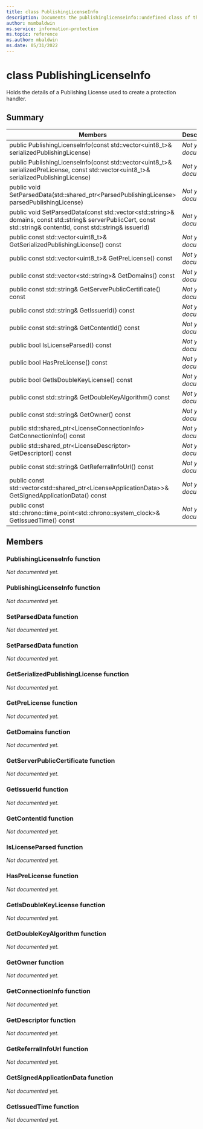 ```yaml
---
title: class PublishingLicenseInfo 
description: Documents the publishinglicenseinfo::undefined class of the Microsoft Information Protection (MIP) SDK.
author: msmbaldwin
ms.service: information-protection
ms.topic: reference
ms.author: mbaldwin
ms.date: 05/31/2022
---
```


# class PublishingLicenseInfo 
Holds the details of a Publishing License used to create a protection handler.
  
## Summary
 Members                        | Descriptions                                
--------------------------------|---------------------------------------------
public PublishingLicenseInfo(const std::vector&lt;uint8_t&gt;& serializedPublishingLicense)  | _Not yet documented._
public PublishingLicenseInfo(const std::vector&lt;uint8_t&gt;& serializedPreLicense, const std::vector&lt;uint8_t&gt;& serializedPublishingLicense)  | _Not yet documented._
public void SetParsedData(std::shared_ptr&lt;ParsedPublishingLicense&gt; parsedPublishingLicense)  | _Not yet documented._
public void SetParsedData(const std::vector&lt;std::string&gt;& domains, const std::string& serverPublicCert, const std::string& contentId, const std::string& issuerId)  | _Not yet documented._
public const std::vector&lt;uint8_t&gt;& GetSerializedPublishingLicense() const  | _Not yet documented._
public const std::vector&lt;uint8_t&gt;& GetPreLicense() const  | _Not yet documented._
public const std::vector&lt;std::string&gt;& GetDomains() const  | _Not yet documented._
public const std::string& GetServerPublicCertificate() const  | _Not yet documented._
public const std::string& GetIssuerId() const  | _Not yet documented._
public const std::string& GetContentId() const  | _Not yet documented._
public bool IsLicenseParsed() const  | _Not yet documented._
public bool HasPreLicense() const  | _Not yet documented._
public bool GetIsDoubleKeyLicense() const  | _Not yet documented._
public const std::string& GetDoubleKeyAlgorithm() const  | _Not yet documented._
public const std::string& GetOwner() const  | _Not yet documented._
public std::shared_ptr&lt;LicenseConnectionInfo&gt; GetConnectionInfo() const  | _Not yet documented._
public std::shared_ptr&lt;LicenseDescriptor&gt; GetDescriptor() const  | _Not yet documented._
public const std::string& GetReferralInfoUrl() const  | _Not yet documented._
public const std::vector&lt;std::shared_ptr&lt;LicenseApplicationData&gt;&gt;& GetSignedApplicationData() const  | _Not yet documented._
public const std::chrono::time_point&lt;std::chrono::system_clock&gt;& GetIssuedTime() const  | _Not yet documented._
  
## Members
  
### PublishingLicenseInfo function
_Not documented yet._

  
### PublishingLicenseInfo function
_Not documented yet._

  
### SetParsedData function
_Not documented yet._

  
### SetParsedData function
_Not documented yet._

  
### GetSerializedPublishingLicense function
_Not documented yet._

  
### GetPreLicense function
_Not documented yet._

  
### GetDomains function
_Not documented yet._

  
### GetServerPublicCertificate function
_Not documented yet._

  
### GetIssuerId function
_Not documented yet._

  
### GetContentId function
_Not documented yet._

  
### IsLicenseParsed function
_Not documented yet._

  
### HasPreLicense function
_Not documented yet._

  
### GetIsDoubleKeyLicense function
_Not documented yet._

  
### GetDoubleKeyAlgorithm function
_Not documented yet._

  
### GetOwner function
_Not documented yet._

  
### GetConnectionInfo function
_Not documented yet._

  
### GetDescriptor function
_Not documented yet._

  
### GetReferralInfoUrl function
_Not documented yet._

  
### GetSignedApplicationData function
_Not documented yet._

  
### GetIssuedTime function
_Not documented yet._

